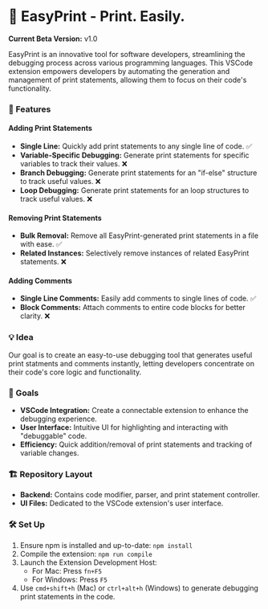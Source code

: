 # 🌟 EasyPrint - Print. Easily.

**Current Beta Version:** v1.0  

EasyPrint is an innovative tool for software developers, streamlining the debugging process across various programming languages. This VSCode extension empowers developers by automating the generation and management of print statements, allowing them to focus on their code's functionality.

### 🚀 Features

#### Adding Print Statements
- **Single Line:** Quickly add print statements to any single line of code. ✅
- **Variable-Specific Debugging:** Generate print statements for specific variables to track their values. ❌
- **Branch Debugging:** Generate print statements for an "if-else" structure to track useful values. ❌
- **Loop Debugging:** Generate print statements for an loop structures to track useful values. ❌

#### Removing Print Statements
- **Bulk Removal:** Remove all EasyPrint-generated print statements in a file with ease. ✅
- **Related Instances:** Selectively remove instances of related EasyPrint statements. ❌

#### Adding Comments
- **Single Line Comments:** Easily add comments to single lines of code. ✅
- **Block Comments:** Attach comments to entire code blocks for better clarity. ❌

### 💡 Idea
Our goal is to create an easy-to-use debugging tool that generates useful print statments and comments instantly, letting developers concentrate on their code's core logic and functionality.

### 🎯 Goals
- **VSCode Integration:** Create a connectable extension to enhance the debugging experience.
- **User Interface:** Intuitive UI for highlighting and interacting with "debuggable" code.
- **Efficiency:** Quick addition/removal of print statements and tracking of variable changes.

### 🏗️ Repository Layout
- **Backend:** Contains code modifier, parser, and print statement controller.
- **UI Files:** Dedicated to the VSCode extension's user interface.

### 🛠️ Set Up
1. Ensure npm is installed and up-to-date: `npm install`
2. Compile the extension: `npm run compile`
3. Launch the Extension Development Host:
   - For Mac: Press `fn+F5`
   - For Windows: Press `F5`
4. Use `cmd+shift+h` (Mac) or `ctrl+alt+h` (Windows) to generate debugging print statements in the code.
